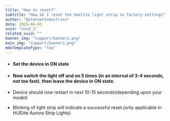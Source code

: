 ```yaml
---
title: "How to reset?"
subtitle: "How do I reset the Huelite light strip to factory settings"
auther: "@sternetIndustries"
date: 2019-06-01
uuid: "uuid_1"
related_uuid: ""
banner_img: "support/banner1.png"
main_img: "support/banner1.png"
mdxTemplateType: "faq"
---
```


- #### Set the device in ON state

- #### Now switch the light off and on 5 times (in an interval of 3-4 seconds, not too fast). then leave the device in ON state.

- Device should now restart in next 10-15 seconds(depending upon your model)

- Blinking of light strip will indicate a successful reset.(only applicable in HUElite Aurora Strip Lights)
